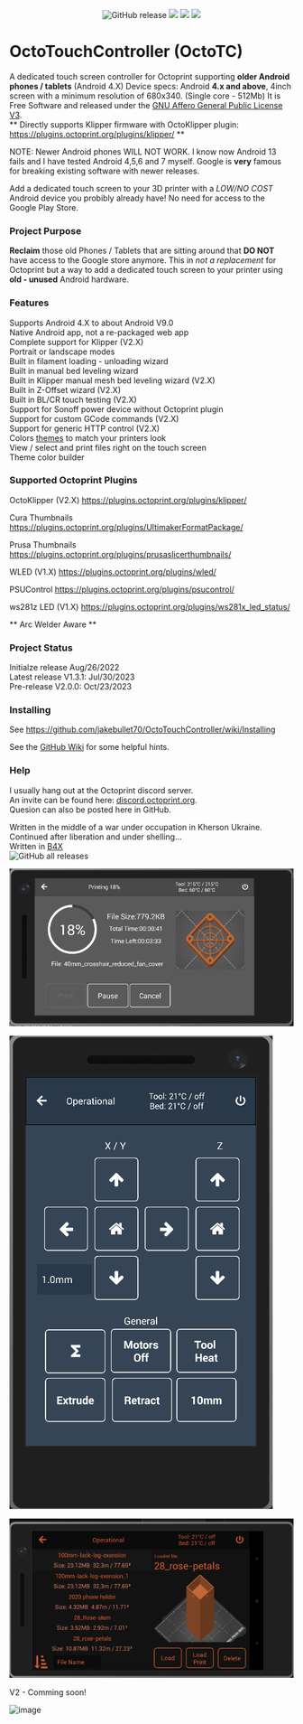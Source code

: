<p align="center">
  <img src="https://img.shields.io/github/v/release/jakebullet70/OctoTouchController?logo=github&logoColor=white" alt="GitHub release"/>
  <img src="https://img.shields.io/endpoint?url=https://apt.izzysoft.de/fdroid/api/v1/shield/sadLogic.OctoTouchController"/>
  <img src="https://img.shields.io/github/issues-closed-raw/jakebullet70/OctoTouchController"/>
  <img src="https://img.shields.io/github/issues/jakebullet70/OctoTouchController"/>
</p>

# OctoTouchController (OctoTC)
A dedicated touch screen controller for Octoprint supporting **older Android phones / tablets** (Android 4.X) 
Device specs: Android **4.x and above**, 4inch screen with a minimum resolution of 680x340. (Single core - 512Mb) It is Free Software and released under the [GNU Affero General Public License V3](https://www.gnu.org/licenses/agpl-3.0.html).  
** Directly supports Klipper firmware with OctoKlipper plugin: https://plugins.octoprint.org/plugins/klipper/ **  

NOTE: Newer Android phones WILL NOT WORK. I know now Android 13 fails and I have tested Android 4,5,6 and 7 myself. Google is **very** famous for breaking existing software with newer releases.   

Add a dedicated touch screen to your 3D printer with a *LOW/NO COST* Android device you probibly already have! No need for access to the Google Play Store.  


### Project Purpose
**Reclaim** those old Phones / Tablets that are sitting around that **DO NOT** have access to the Google store anymore. 
This in *not a replacement* for Octoprint but a way to add a dedicated touch screen to your printer using **old - unused** Android hardware.


### Features
Supports Android 4.X to about Android V9.0      
Native Android app, not a re-packaged web app  
Complete support for Klipper (V2.X)  
Portrait or landscape modes  
Built in filament loading - unloading wizard  
Built in manual bed leveling wizard  
Built in Klipper manual mesh bed leveling wizard (V2.X)  
Built in Z-Offset wizard (V2.X)  
Built in BL/CR touch testing (V2.X)  
Support for Sonoff power device without Octoprint plugin  
Support for custom GCode commands (V2.X)  
Support for generic HTTP control (V2.X)  
Colors [themes](https://github.com/jakebullet70/OctoTouchController/wiki/Custom-Theme) to match your printers look  
View / select and print files right on the touch screen  
Theme color builder  
  

### Supported Octoprint Plugins
OctoKlipper  (V2.X) https://plugins.octoprint.org/plugins/klipper/  

Cura Thumbnails		https://plugins.octoprint.org/plugins/UltimakerFormatPackage/

Prusa Thumbnails	https://plugins.octoprint.org/plugins/prusaslicerthumbnails/

WLED  (V1.X)				https://plugins.octoprint.org/plugins/wled/

PSUControl			https://plugins.octoprint.org/plugins/psucontrol/

ws281z LED  (V1.X)			https://plugins.octoprint.org/plugins/ws281x_led_status/

** Arc Welder Aware **  

### Project Status
Initialze release Aug/26/2022  
Latest release V1.3.1: Jul/30/2023  
Pre-release V2.0.0: Oct/23/2023  


### Installing  
See https://github.com/jakebullet70/OctoTouchController/wiki/Installing  

See the [GitHub Wiki](https://github.com/jakebullet70/OctoTouchController/wiki) for some helpful hints.

### Help  
I usually hang out at the Octoprint discord server.  
An invite can be found here: [discord.octoprint.org](https://discord.octoprint.org).  
Quesion can also be posted here in GitHub.  

Written in the middle of a war under occupation in Kherson Ukraine. Continued after liberation and under shelling...    
Written in [B4X](https://www.b4x.com/)  
![GitHub all releases](https://img.shields.io/github/downloads/jakebullet70/OctoTouchController/total)

![](./github_pics/printing2.png?raw=true "Printing")  

![](./github_pics/portrait-movement.png?raw=true "Movement")  

![](./github_pics/files2.png?raw=true "Files")  

V2 - Comming soon!  

![image](https://github.com/jakebullet70/OctoTouchController/assets/14124210/3e537942-1178-4fbd-a424-d59870a5d6e2)


